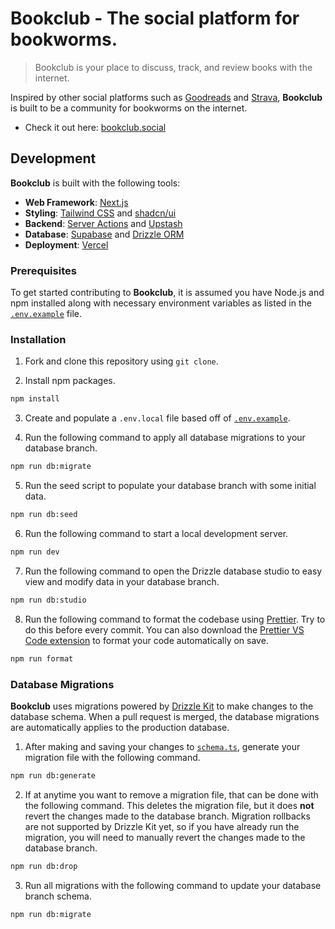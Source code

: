 # Bookclub - The social platform for bookworms.

> Bookclub is your place to discuss, track, and review books with the internet.

Inspired by other social platforms such as [Goodreads](https://www.goodreads.com/) and [Strava](https://strava.com/), **Bookclub** is built to be a community for bookworms on the internet.

- Check it out here: [bookclub.social](https://bookclub.social/)

## Development

**Bookclub** is built with the following tools:

- **Web Framework**: [Next.js](https://nextjs.org/)
- **Styling**: [Tailwind CSS](https://tailwindcss.com/) and [shadcn/ui](https://ui.shadcn.com/)
- **Backend**: [Server Actions](https://react.dev/reference/rsc/server-actions) and [Upstash](https://upstash.com/)
- **Database**: [Supabase](https://supabase.com/) and [Drizzle ORM](https://orm.drizzle.team/)
- **Deployment**: [Vercel](https://vercel.com/)

### Prerequisites

To get started contributing to **Bookclub**, it is assumed you have Node.js and npm installed along with necessary environment variables as listed in the [`.env.example`](.env.example) file.

### Installation

1. Fork and clone this repository using `git clone`.

2. Install npm packages.

```zsh
npm install
```

3. Create and populate a `.env.local` file based off of [`.env.example`](.env.example).

4. Run the following command to apply all database migrations to your database branch.

```zsh
npm run db:migrate
```

5. Run the seed script to populate your database branch with some initial data.

```zsh
npm run db:seed
```

6. Run the following command to start a local development server.

```zsh
npm run dev
```

7. Run the following command to open the Drizzle database studio to easy view and modify data in your database branch.

```zsh
npm run db:studio
```

8. Run the following command to format the codebase using [Prettier](https://prettier.io/). Try to do this before every commit. You can also download the [Prettier VS Code extension](https://marketplace.visualstudio.com/items?itemName=esbenp.prettier-vscode) to format your code automatically on save.

```zsh
npm run format
```

### Database Migrations

**Bookclub** uses migrations powered by [Drizzle Kit](https://orm.drizzle.team/kit-docs/overview) to make changes to the database schema. When a pull request is merged, the database migrations are automatically applies to the production database.

1. After making and saving your changes to [`schema.ts`](src/server/db/schema.ts), generate your migration file with the following command.

```zsh
npm run db:generate
```

2. If at anytime you want to remove a migration file, that can be done with the following command. This deletes the migration file, but it does **not** revert the changes made to the database branch. Migration rollbacks are not supported by Drizzle Kit yet, so if you have already run the migration, you will need to manually revert the changes made to the database branch.

```zsh
npm run db:drop
```

3. Run all migrations with the following command to update your database branch schema.

```zsh
npm run db:migrate
```
